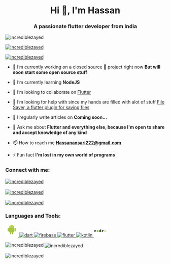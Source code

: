 

<!--
**incrediblezayed/incrediblezayed** is a ✨ _special_ ✨ repository because its `README.md` (this file) appears on your GitHub profile.

Here are some ideas to get you started:

- 🔭 I’m currently working on ...
- 🌱 I’m currently learning ...
- 👯 I’m looking to collaborate on ...
- 🤔 I’m looking for help with ...
- 💬 Ask me about ...
- 📫 How to reach me: ...
- 😄 Pronouns: ...
- ⚡ Fun fact: ...
-->
<h1 align="center">Hi 👋, I'm Hassan</h1>

<h3 align="center">A passionate flutter developer from India</h3>

<p align="left"> <img src="https://komarev.com/ghpvc/?username=incrediblezayed&label=Profile%20views&color=0e75b6&style=flat" alt="incrediblezayed" /> </p>

<p align="left"> <a href="https://github.com/ryo-ma/github-profile-trophy"><img src="https://github-profile-trophy.vercel.app/?username=incrediblezayed" alt="incrediblezayed" /></a> </p>

<p align="left"> <a href="https://twitter.com/incrediblezayed" target="blank"><img src="https://img.shields.io/twitter/follow/incrediblezayed?logo=twitter&style=for-the-badge" alt="incrediblezayed" /></a> </p>

- 🔭 I’m currently working on a closed source 🤫 project right now **But will soon start some open source stuff**

- 🌱 I’m currently learning **NodeJS**

- 👯 I’m looking to collaborate on [Flutter](https://github.com/flutter/flutter)

- 🤝 I’m looking for help with since my hands are filled with alot of stuff [File Saver, a flutter plugin for saving files](https://github.com/incrediblezayed/file_saver)



- 📝 I regularly write articles on **Coming soon...**

- 💬 Ask me about **Flutter and everything else, because I'm open to share and accept knowledge of any kind**

- 📫 How to reach me **Hassanansari222@gmail.com**

- ⚡ Fun fact **I'm lost in my own world of programs**

<h3 align="left">Connect with me:</h3>

<p align="left">

<a href="https://twitter.com/incrediblezayed" target="blank"><img align="center" src="https://raw.githubusercontent.com/rahuldkjain/github-profile-readme-generator/master/src/images/icons/Social/twitter.svg" alt="incrediblezayed" height="30" width="40" /></a>

<a href="https://linkedin.com/in/incrediblezayed" target="blank"><img align="center" src="https://raw.githubusercontent.com/rahuldkjain/github-profile-readme-generator/master/src/images/icons/Social/linked-in-alt.svg" alt="incrediblezayed" height="30" width="40" /></a>

<a href="https://instagram.com/incrediblezayed" target="blank"><img align="center" src="https://raw.githubusercontent.com/rahuldkjain/github-profile-readme-generator/master/src/images/icons/Social/instagram.svg" alt="incrediblezayed" height="30" width="40" /></a>

</p>

<h3 align="left">Languages and Tools:</h3>

<p align="left"> <a href="https://developer.android.com" target="_blank" rel="noreferrer"> <img src="https://raw.githubusercontent.com/devicons/devicon/master/icons/android/android-original-wordmark.svg" alt="android" width="40" height="40"/> </a> <a href="https://dart.dev" target="_blank" rel="noreferrer"> <img src="https://www.vectorlogo.zone/logos/dartlang/dartlang-icon.svg" alt="dart" width="40" height="40"/> </a> <a href="https://firebase.google.com/" target="_blank" rel="noreferrer"> <img src="https://www.vectorlogo.zone/logos/firebase/firebase-icon.svg" alt="firebase" width="40" height="40"/> </a> <a href="https://flutter.dev" target="_blank" rel="noreferrer"> <img src="https://www.vectorlogo.zone/logos/flutterio/flutterio-icon.svg" alt="flutter" width="40" height="40"/> </a> <a href="https://kotlinlang.org" target="_blank" rel="noreferrer"> <img src="https://www.vectorlogo.zone/logos/kotlinlang/kotlinlang-icon.svg" alt="kotlin" width="40" height="40"/> </a> <a href="https://nodejs.org" target="_blank" rel="noreferrer"> <img src="https://raw.githubusercontent.com/devicons/devicon/master/icons/nodejs/nodejs-original-wordmark.svg" alt="nodejs" width="40" height="40"/> </a> </p>

<p><img align="left" src="https://github-readme-stats.vercel.app/api/top-langs?username=incrediblezayed&show_icons=true&locale=en&layout=compact" alt="incrediblezayed" /></p>

<p>&nbsp;<img align="center" src="https://github-readme-stats.vercel.app/api?username=incrediblezayed&show_icons=true&locale=en" alt="incrediblezayed" /></p>

<p><img align="center" src="https://github-readme-streak-stats.herokuapp.com/?user=incrediblezayed&" alt="incrediblezayed" /></p>
